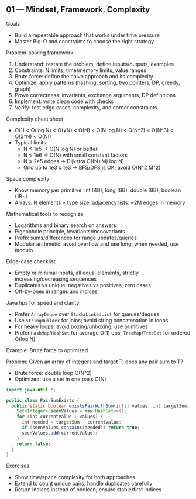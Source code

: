 ## 01 — Mindset, Framework, Complexity

Goals
- Build a repeatable approach that works under time pressure
- Master Big-O and constraints to choose the right strategy

Problem-solving framework
1) Understand: restate the problem, define inputs/outputs, examples
2) Constraints: N limits, time/memory limits, value ranges
3) Brute force: define the naive approach and its complexity
4) Optimize: apply patterns (hashing, sorting, two pointers, DP, greedy, graph)
5) Prove correctness: invariants, exchange arguments, DP definitions
6) Implement: write clean code with checks
7) Verify: test edge cases, complexity, and corner constraints

Complexity cheat sheet
- O(1) < O(log N) < O(√N) < O(N) < O(N log N) < O(N^2) < O(N^3) < O(2^N) < O(N!)
- Typical limits:
  - N ≤ 1e5 → O(N log N) or better
  - N ≤ 1e6 → O(N) with small constant factors
  - N ≤ 2e5 edges → Dijkstra O((N+M) log N)
  - Grid up to 1e3 x 1e3 → BFS/DFS is OK; avoid O(N^2 M^2)

Space complexity
- Know memory per primitive: int (4B), long (8B), double (8B), boolean (1B~)
- Arrays: N elements × type size; adjacency lists: ~2M edges in memory

Mathematical tools to recognize
- Logarithms and binary search on answers
- Pigeonhole principle, invariants/monovariants
- Prefix sums/differences for range updates/queries
- Modular arithmetic: avoid overflow and use long; when needed, use modulo

Edge-case checklist
- Empty or minimal inputs, all equal elements, strictly increasing/decreasing sequences
- Duplicates vs unique, negatives vs positives, zero cases
- Off-by-ones in ranges and indices

Java tips for speed and clarity
- Prefer `ArrayDeque` over `Stack`/`LinkedList` for queues/deques
- Use `StringBuilder` for joins; avoid string concatenation in loops
- For heavy loops, avoid boxing/unboxing; use primitives
- Prefer `HashMap`/`HashSet` for average O(1) ops; `TreeMap`/`TreeSet` for ordered O(log N)

Example: Brute force to optimized

Problem: Given an array of integers and target T, does any pair sum to T?
- Brute force: double loop O(N^2)
- Optimized: use a set in one pass O(N)

```java
import java.util.*;

public class PairSumExists {
  public static boolean existsPairWithSum(int[] values, int targetSum) {
    Set<Integer> seenValues = new HashSet<>();
    for (int currentValue : values) {
      int needed = targetSum - currentValue;
      if (seenValues.contains(needed)) return true;
      seenValues.add(currentValue);
    }
    return false;
  }
}
```

Exercises
- Show time/space complexity for both approaches
- Extend to count unique pairs; handle duplicates carefully
- Return indices instead of boolean; ensure stable/first indices


